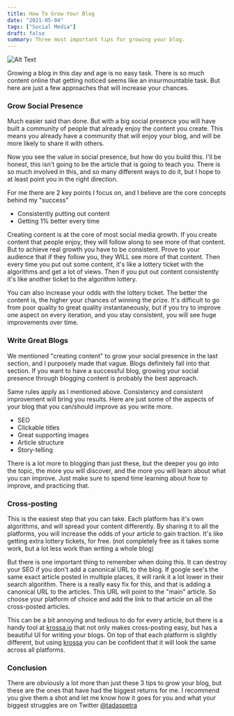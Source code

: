 ```yaml
---
title: How To Grow Your Blog
date: "2021-05-04"
tags: ["Social Media"]
draft: false
summary: Three most important tips for growing your blog.
---
```

![Alt Text](https://firebasestorage.googleapis.com/v0/b/krossa-prod.appspot.com/o/wrJnWMr8gdgumvqnQ8i2H6W7Dwi1%2Farticles%2FTstOA37s3NQWk4B2bliN%2Fmarkus-spiske-vrbZVyX2k4I-unsplash.jpg?alt=media&token=b7dba673-ce11-484d-ab5f-88b16a2bb4f2)

Growing a blog in this day and age is no easy task. There is so much content online that getting noticed seems like an insurmountable task. But here are just a few approaches that will increase your chances. 

### Grow Social Presence
Much easier said than done. But with a big social presence you will have built a community of people that already enjoy the content you create. This means you already have a community that will enjoy your blog, and will be more likely to share it with others.

Now you see the value in social presence, but how do you build this. I'll be honest, this isn't going to be the article that is going to teach you. There is so much involved in this, and so many different ways to do it, but I hope to at least point you in the right direction.

For me there are 2 key points I focus on, and I believe are the core concepts behind my "success"

* Consistently putting out content
* Getting 1% better every time

Creating content is at the core of most social media growth. If you create content that people enjoy, they will follow along to see more of that content. But to achieve real growth you have to be consistent. Prove to your audience that if they follow you, they WILL see more of that content. Then every time you put out some content, it's like a lottery ticket with the algorithms and get a lot of views. Then if you put out content consistently it's like another ticket to the algorithm lottery.

You can also increase your odds with the lottery ticket. The better the content is, the higher your chances of winning the prize. It's difficult to go from poor quality to great quality instantaneously, but if you try to improve one aspect on every iteration, and you stay consistent, you will see huge improvements over time. 

### Write Great Blogs
We mentioned "creating content" to grow your social presence in the last section, and I purposely made that vague. Blogs definitely fall into that section. If you want to have a successful blog, growing your social presence through blogging content is probably the best approach.

Same rules apply as I mentioned above. Consistency and consistent improvement will bring you results. Here are just some of the aspects of your blog that you can/should improve as you write more. 

* SEO
* Clickable titles
* Great supporting images
* Article structure
* Story-telling

There is a lot more to blogging than just these, but the deeper you go into the topic, the more you will discover, and the more you will learn about what you can improve. Just make sure to spend time learning about how to improve, and practicing that.

### Cross-posting
This is the easiest step that you can take. Each platform has it's own algorithms, and will spread your content differently. By sharing it to all the platforms, you will increase the odds of your article to gain traction. It's like getting extra lottery tickets, for free. (not completely free as it takes some work, but a lot less work than writing a whole blog)

But there is one important thing to remember when doing this. It can destroy your SEO if you don't add a canonical URL to the blog. If google see's the same exact article posted in multiple places, it will rank it a lot lower in their search algorithm. There is a really easy fix for this, and that is adding a canonical URL to the articles. This URL will point to the "main" article. So choose your platform of choice and add the link to that article on all the cross-posted articles.

This can be a bit annoying and tedious to do for every article, but there is a handy tool at [krossa.io](https://www.krossa.io) that not only makes cross-posting easy, but has a beautiful UI for writing your blogs. On top of that each platform is slightly different, but using [krossa](https://www.krossa.io) you can be confident that it will look the same across all platforms.

### Conclusion
There are obviously a lot more than just these 3 tips to grow your blog, but these are the ones that have had the biggest returns for me. I recommend you give them a shot and let me know how it goes for you and what your biggest struggles are on Twitter [@tadaspetra](https://twitter.com/tadaspetra)